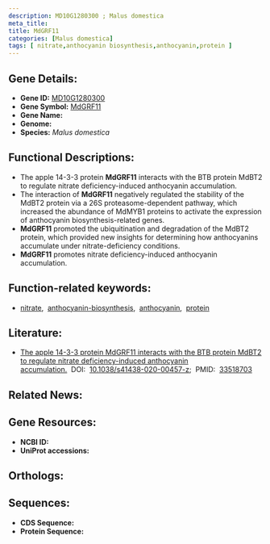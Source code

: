 ```yaml
---
description: MD10G1280300 ; Malus domestica
meta_title:
title: MdGRF11
categories: [Malus domestica]
tags: [ nitrate,anthocyanin biosynthesis,anthocyanin,protein ]
---
```


## Gene Details:
- **Gene ID:** [MD10G1280300]()
- **Gene Symbol:** <u>MdGRF11</u>
- **Gene Name:** 
- **Genome:** []()
- **Species:** *Malus domestica*

## Functional Descriptions:
   - The apple 14-3-3 protein **MdGRF11** interacts with the BTB protein MdBT2 to regulate nitrate deficiency-induced anthocyanin accumulation.
   - The interaction of **MdGRF11** negatively regulated the stability of the MdBT2 protein via a 26S proteasome-dependent pathway, which increased the abundance of MdMYB1 proteins to activate the expression of anthocyanin biosynthesis-related genes.
   - **MdGRF11** promoted the ubiquitination and degradation of the MdBT2 protein, which provided new insights for determining how anthocyanins accumulate under nitrate-deficiency conditions.
   - **MdGRF11** promotes nitrate deficiency-induced anthocyanin accumulation.

## Function-related keywords:
   - [nitrate](/tags/nitrate/),&nbsp;&nbsp;[anthocyanin-biosynthesis](/tags/anthocyanin-biosynthesis/),&nbsp;&nbsp;[anthocyanin](/tags/anthocyanin/),&nbsp;&nbsp;[protein](/tags/protein/)

## Literature:
   - [The apple 14-3-3 protein MdGRF11 interacts with the BTB protein MdBT2 to regulate nitrate deficiency-induced anthocyanin accumulation.](https://doi.org/10.1038/s41438-020-00457-z)&nbsp;&nbsp;DOI:&nbsp;&nbsp;[10.1038/s41438-020-00457-z](https://doi.org/10.1038/s41438-020-00457-z);&nbsp;&nbsp;PMID:&nbsp;&nbsp;[33518703](https://pubmed.ncbi.nlm.nih.gov/33518703/)

## Related News:

## Gene Resources:
- **NCBI ID:**  [](https://www.ncbi.nlm.nih.gov/gene/?term=)
- **UniProt accessions:**  [](https://www.uniprot.org/uniprotkb//entry)

## Orthologs:

## Sequences:
- **CDS Sequence:**
- **Protein Sequence:**
